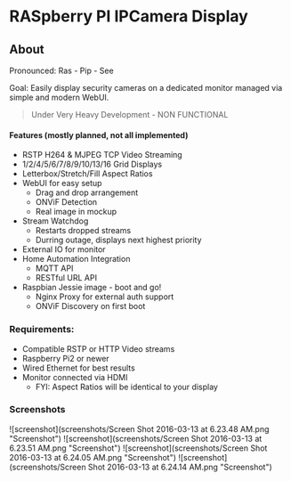 # RASpberry PI IPCamera Display
## About
Pronounced: Ras - Pip - See

Goal: Easily display security cameras on a dedicated monitor managed via simple and modern WebUI.

> Under Very Heavy Development - NON FUNCTIONAL

#### Features (mostly planned, not all implemented)
* RSTP H264 & MJPEG TCP Video Streaming
* 1/2/4/5/6/7/8/9/10/13/16 Grid Displays
* Letterbox/Stretch/Fill Aspect Ratios
* WebUI for easy setup
  * Drag and drop arrangement
  * ONViF Detection
  * Real image in mockup
* Stream Watchdog
  * Restarts dropped streams
  * Durring outage, displays next highest priority
* External IO for monitor
* Home Automation Integration
  * MQTT API
  * RESTful URL API
* Raspbian Jessie image - boot and go!
  * Nginx Proxy for external auth support
  * ONViF Discovery on first boot

### Requirements:
* Compatible RSTP or HTTP Video streams
* Raspberry Pi2 or newer
* Wired Ethernet for best results
* Monitor connected via HDMI
  * FYI: Aspect Ratios will be identical to your display

### Screenshots
![screenshot](screenshots/Screen Shot 2016-03-13 at 6.23.48 AM.png "Screenshot")
![screenshot](screenshots/Screen Shot 2016-03-13 at 6.23.51 AM.png "Screenshot")
![screenshot](screenshots/Screen Shot 2016-03-13 at 6.24.05 AM.png "Screenshot")
![screenshot](screenshots/Screen Shot 2016-03-13 at 6.24.14 AM.png "Screenshot")
